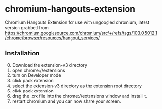 # chromium-hangouts-extension
Chromium Hangouts Extension for use with ungoogled chromium, latest version grabbed from https://chromium.googlesource.com/chromium/src/+/refs/tags/103.0.5012.1/chrome/browser/resources/hangout_services/


## Installation

0. Download the extension-v3 directory
1. open chrome://extensions
2. turn on Developer mode
3. click pack extension
4. select the extension-v3 directory as the extension root directory
5. click pack extension
6. drag the .crx file into the chrome://extensions window and install it.
7. restart chromium and you can now share your screen.
